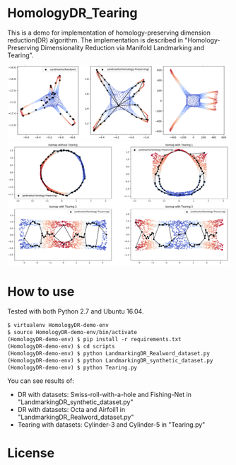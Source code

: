 # HomologyDR_Tearing

This is a demo for implementation of homology-preserving dimension reduction(DR) algorithm. The implementation is described in "Homology-Preserving Dimensionality Reduction via Manifold Landmarking and Tearing".

<center><img src="octa.png" width="512"></center>
<center><img src="tearing.png" width="512"></center>

# How to use

Tested with both Python 2.7 and Ubuntu 16.04.

    $ virtualenv HomologyDR-demo-env
    $ source HomologyDR-demo-env/bin/activate
    (HomologyDR-demo-env) $ pip install -r requirements.txt
    (HomologyDR-demo-env) $ cd scripts
    (HomologyDR-demo-env) $ python LandmarkingDR_Realword_dataset.py
    (HomologyDR-demo-env) $ python LandmarkingDR_synthetic_dataset.py
    (HomologyDR-demo-env) $ python Tearing.py

You can see results of:
- DR with datasets: Swiss-roll-with-a-hole and Fishing-Net in "LandmarkingDR_synthetic_dataset.py"
- DR with datasets: Octa and Airfoil1 in "LandmarkingDR_Realword_dataset.py"
- Tearing with datasets: Cylinder-3 and Cylinder-5 in "Tearing.py"

# License


